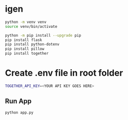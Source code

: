 # igen

```bash
python -m venv venv
source venv/bin/activate
```  

```bash
python -m pip install --upgrade pip
pip install flask
pip install python-dotenv
pip install pillow
pip install together
```

# Create .env file in root folder
```bash
TOGETHER_API_KEY=<YOUR API KEY GOES HERE>
```

## Run App
```bash
python app.py
```